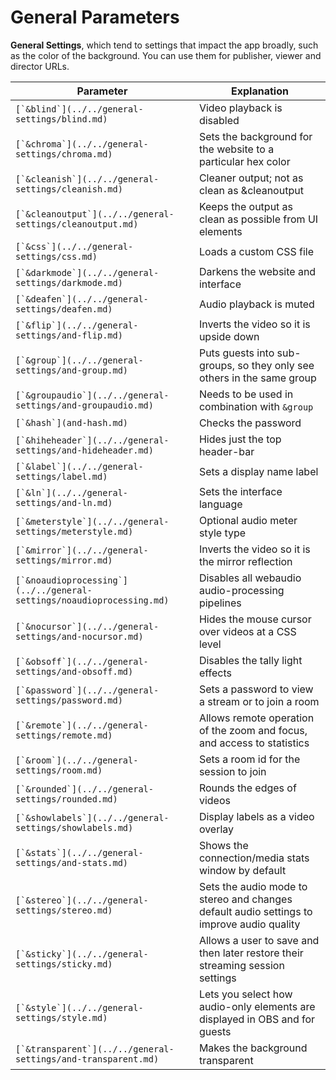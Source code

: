 # General Parameters

**General Settings**, which tend to settings that impact the app broadly, such as the color of the background. You can use them for publisher, viewer and director URLs.

| Parameter                                                               | Explanation                                                                               |
| ----------------------------------------------------------------------- | ----------------------------------------------------------------------------------------- |
| ``[`&blind`](../../general-settings/blind.md)``                         | Video playback is disabled                                                                |
| ``[`&chroma`](../../general-settings/chroma.md)``                       | Sets the background for the website to a particular hex color                             |
| ``[`&cleanish`](../../general-settings/cleanish.md)``                   | Cleaner output; not as clean as \&cleanoutput                                             |
| ``[`&cleanoutput`](../../general-settings/cleanoutput.md)``             | Keeps the output as clean as possible from UI elements                                    |
| ``[`&css`](../../general-settings/css.md)``                             | Loads a custom CSS file                                                                   |
| ``[`&darkmode`](../../general-settings/darkmode.md)``                   | Darkens the website and interface                                                         |
| ``[`&deafen`](../../general-settings/deafen.md)``                       | Audio playback is muted                                                                   |
| ``[`&flip`](../../general-settings/and-flip.md)``                       | Inverts the video so it is upside down                                                    |
| ``[`&group`](../../general-settings/and-group.md)``                     | Puts guests into sub-groups, so they only see others in the same group                    |
| ``[`&groupaudio`](../../general-settings/and-groupaudio.md)``           | Needs to be used in combination with `&group`                                             |
| ``[`&hash`](and-hash.md)``                                              | Checks the password                                                                       |
| ``[`&hiheheader`](../../general-settings/and-hideheader.md)``           | Hides just the top header-bar                                                             |
| ``[`&label`](../../general-settings/label.md)``                         | Sets a display name label                                                                 |
| ``[`&ln`](../../general-settings/and-ln.md)``                           | Sets the interface language                                                               |
| ``[`&meterstyle`](../../general-settings/meterstyle.md)``               | Optional audio meter style type                                                           |
| ``[`&mirror`](../../general-settings/mirror.md)``                       | Inverts the video so it is the mirror reflection                                          |
| ``[`&noaudioprocessing`](../../general-settings/noaudioprocessing.md)`` | Disables all webaudio audio-processing pipelines                                          |
| ``[`&nocursor`](../../general-settings/and-nocursor.md)``               | Hides the mouse cursor over videos at a CSS level                                         |
| ``[`&obsoff`](../../general-settings/and-obsoff.md)``                   | Disables the tally light effects                                                          |
| ``[`&password`](../../general-settings/password.md)``                   | Sets a password to view a stream or to join a room                                        |
| ``[`&remote`](../../general-settings/remote.md)``                       | Allows remote operation of the zoom and focus, and access to statistics                   |
| ``[`&room`](../../general-settings/room.md)``                           | Sets a room id for the session to join                                                    |
| ``[`&rounded`](../../general-settings/rounded.md)``                     | Rounds the edges of videos                                                                |
| ``[`&showlabels`](../../general-settings/showlabels.md)``               | Display labels as a video overlay                                                         |
| ``[`&stats`](../../general-settings/and-stats.md)``                     | Shows the connection/media stats window by default                                        |
| ``[`&stereo`](../../general-settings/stereo.md)``                       | Sets the audio mode to stereo and changes default audio settings to improve audio quality |
| ``[`&sticky`](../../general-settings/sticky.md)``                       | Allows a user to save and then later restore their streaming session settings             |
| ``[`&style`](../../general-settings/style.md)``                         | Lets you select how audio-only elements are displayed in OBS and for guests               |
| ``[`&transparent`](../../general-settings/and-transparent.md)``         | Makes the background transparent                                                          |
